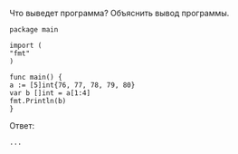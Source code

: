 Что выведет программа? Объяснить вывод программы.

    package main
    
    import (
    "fmt"
    )
    
    func main() {
    a := [5]int{76, 77, 78, 79, 80}
    var b []int = a[1:4]
    fmt.Println(b)
    }

Ответ:

    ... 

